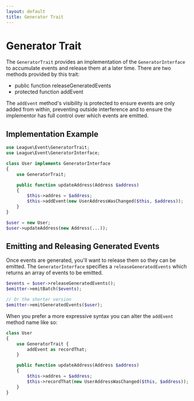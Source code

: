 ```yaml
---
layout: default
title: Generator Trait
---
```


# Generator Trait

The `GeneratorTrait` provides an implementation of the `GeneratorInterface` to accumulate events and release them at a later time.
There are two methods provided by this trait:

* public function releaseGeneratedEvents
* protected function addEvent

The `addEvent` method's visibility is protected to ensure events are only added from within,
preventing outside interference and to ensure the implementor has full control over which
events are emitted.

## Implementation Example

~~~ php
use League\Event\GeneratorTrait;
use League\Event\GeneratorInterface;

class User implements GeneratorInterface
{
    use GeneratorTrait;

    public function updateAddress(Address $address)
    {
        $this->addres = $address;
        $this->addEvent(new UserAddressWasChanged($this, $address));
    }
}

$user = new User;
$user->updateAddress(new Address(...));
~~~

## Emitting and Releasing Generated Events

Once events are generated, you'll want to release them so they can be emitted. The
`GeneratorInterface` specifies a `releaseGeneratedEvents` which returns an array
of events to be emitted.

~~~ php
$events = $user->releaseGeneratedEvents();
$emitter->emitBatch($events);

// Or the shorter version
$emitter->emitGeneratedEvents($user);
~~~


When you prefer a more expressive syntax you can alter the `addEvent` method name like so:

~~~ php
class User
{
    use GeneratorTrait {
        addEvent as recordThat;
    }

    public function updateAddress(Address $address)
    {
        $this->addres = $address;
        $this->recordThat(new UserAddressWasChanged($this, $address));
    }
}
~~~
